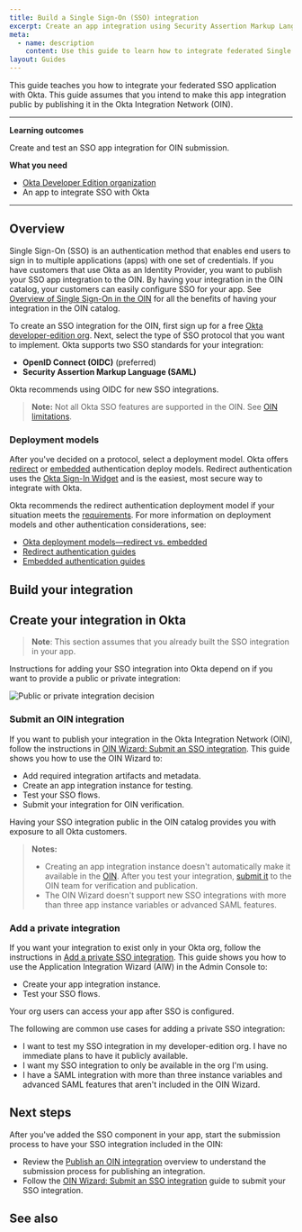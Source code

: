 ```yaml
---
title: Build a Single Sign-On (SSO) integration
excerpt: Create an app integration using Security Assertion Markup Language (SAML) or OpenID Connect (OIDC).
meta:
  - name: description
    content: Use this guide to learn how to integrate federated Single Sign-On with Okta for your app.
layout: Guides
---
```


This guide teaches you how to integrate your federated SSO application with Okta. This guide assumes that you intend to make this app integration public by publishing it in the Okta Integration Network (OIN).

---

**Learning outcomes**

Create and test an SSO app integration for OIN submission.

**What you need**

* [Okta Developer Edition organization](https://developer.okta.com/signup/)
* An app to integrate SSO with Okta

---

## Overview

Single Sign-On (SSO) is an authentication method that enables end users to sign in to multiple applications (apps) with one set of credentials. If you have customers that use Okta as an Identity Provider, you want to publish your SSO app integration to the OIN. By having your integration in the OIN catalog, your customers can easily configure SSO for your app. See [Overview of Single Sign-On in the OIN](/docs/guides/oin-sso-overview) for all the benefits of having your integration in the OIN catalog.

To create an SSO integration for the OIN, first sign up for a free [Okta developer-edition org](https://developer.okta.com/signup/). Next, select the type of SSO protocol that you want to implement. Okta supports two SSO standards for your integration:

* **OpenID Connect (OIDC)** (preferred)
* **Security Assertion Markup Language (SAML)**

Okta recommends using OIDC for new SSO integrations.

> **Note:** Not all Okta SSO features are supported in the OIN. See [OIN limitations](/docs/guides/submit-app-prereq/main/#oin-limitations).

### Deployment models

After you've decided on a protocol, select a deployment model. Okta offers [redirect](/docs/concepts/redirect-vs-embedded/#redirect-authentication) or [embedded](/docs/concepts/redirect-vs-embedded/#embedded-authentication) authentication deploy models. Redirect authentication uses the [Okta Sign-In Widget](https://github.com/okta/okta-signin-widget#okta-sign-in-widget) and is the easiest, most secure way to integrate with Okta.

Okta recommends the redirect authentication deployment model if your situation meets the [requirements](/docs/concepts/redirect-vs-embedded/#redirect-vs-embedded). For more information on deployment models and other authentication considerations, see:

* [Okta deployment models&mdash;redirect vs. embedded](/docs/concepts/redirect-vs-embedded/)
* [Redirect authentication guides](/docs/guides/redirect-authentication/)
* [Embedded authentication guides](/docs/guides/embedded-authentication/)

## Build your integration

<StackSnippet snippet="prep" />

## Create your integration in Okta

> **Note**: This section assumes that you already built the SSO integration in your app.

Instructions for adding your SSO integration into Okta depend on if you want to provide a public or private integration:

<div class="three-quarters">

![Public or private integration decision](/img/oin/publicOrPrivateIntegration.png)

</div>

<!--
Source link: https://www.figma.com/file/YH5Zhzp66kGCglrXQUag2E/%F0%9F%93%8A-Updated-Diagrams-for-Dev-Docs?type=design&node-id=4481-74679&mode=design&t=lnUeadtDVve0T0Nh-0
-->

### Submit an OIN integration

If you want to publish your integration in the Okta Integration Network (OIN), follow the instructions in [OIN Wizard: Submit an SSO integration](/docs/guides/submit-oin-app/). This guide shows you how to use the OIN Wizard to:

* Add required integration artifacts and metadata.
* Create an app integration instance for testing.
* Test your SSO flows.
* Submit your integration for OIN verification.

Having your SSO integration public in the OIN catalog provides you with exposure to all Okta customers.

> **Notes:**
> * Creating an app integration instance doesn't automatically make it available in the [OIN](https://www.okta.com/integrations/). After you test your integration, [submit it](/docs/guides/submit-oin-app/-/main/#submit-your-integration) to the OIN team for verification and publication.
> * The OIN Wizard doesn't support new SSO integrations with more than three app instance variables or advanced SAML features.

### Add a private integration

If you want your integration to exist only in your Okta org, follow the instructions in [Add a private SSO integration](/docs/guides/add-private-app/). This guide shows you how to use the Application Integration Wizard (AIW) in the Admin Console to:

* Create your app integration instance.
* Test your SSO flows.

Your org users can access your app after SSO is configured.

The following are common use cases for adding a private SSO integration:

* I want to test my SSO integration in my developer-edition org. I have no immediate plans to have it publicly available.
* I want my SSO integration to only be available in the org I'm using.
* I have a SAML integration with more than three instance variables and advanced SAML features that aren't included in the OIN Wizard.

## Next steps

After you've added the SSO component in your app, start the submission process to have your SSO integration included in the OIN:

* Review the [Publish an OIN integration](/docs/guides/submit-app-overview/) overview to understand the submission process for publishing an integration.
* Follow the [OIN Wizard: Submit an SSO integration](/docs/guides/submit-oin-app/) guide to submit your SSO integration.

## See also

<StackSnippet snippet="see-also" />
